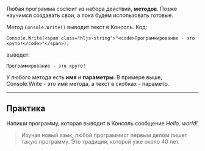 Любая программа состоит из набора действий, **методов**. Позже научимся создавать свои, а пока будем использовать готовые.

Метод `Console.Write()` выводит текст в Консоль. Код:

`Console.Write(<span class="hljs-string">"<code>Программирование - это круто!</code>"</span>);`

выведет:

`Программирование - это круто!`

У любого метода есть<strong> имя</strong> и <strong>параметры</strong>. В примере выше, Console.Write - это имя метода, а текст в скобках - параметр.

<hr />

## Практика

Напиши программу, которая выводит в Консоль сообщение *Hello, world!*

<blockquote>
<p>Изучая новый язык, любой программист первым делом пишет такую программу. Это традиция, которой уже около 40 лет.</p>
</blockquote>
